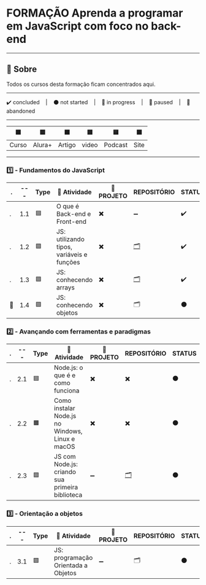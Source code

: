 # FORMAÇÃO Aprenda a programar em JavaScript com foco no back-end

---

## 📌 Sobre
  Todos os cursos desta formação ficam concentrados aqui.

---

<p>
  ✔️ concluded &nbsp;&nbsp;&nbsp;|&nbsp;&nbsp;&nbsp;
  ⚫ not started &nbsp;&nbsp;&nbsp;|&nbsp;&nbsp;&nbsp;
  🔵 in progress &nbsp;&nbsp;&nbsp;|&nbsp;&nbsp;&nbsp;
  🔶 paused &nbsp;&nbsp;&nbsp;|&nbsp;&nbsp;&nbsp;
  🔴 abandoned 
</p>

---
| 🟪 | 🟦 | 🟫 | 🟥 | 🟨 | 🟩 |
| --- | --- | --- | --- | --- | --- |
| Curso | Alura+ | Artigo | video | Podcast | Site |

---

### 1️⃣ - Fundamentos do JavaScript
| . | --- | Type | 📘 Atividade | 🔗 PROJETO | REPOSITÓRIO | STATUS |
| --- | --- | --- | --- | --- | --- | --- |
| . | 1.1 | 🟦 | O que é Back-end e Front-end | ✖️ | ➖ | ✔️ |
| . | 1.2 | 🟪 | JS: utilizando tipos, variáveis e funções | ✖️ | [🗂️](./JS_utilizando_tipos_variaveis_funcoes/) | ✔️ |
| . | 1.3 | 🟪 | JS: conhecendo arrays | ✖️ | [🗂️](./JS_conhecendo_arrays/) | ✔️ |
| 🚩 | 1.4 | 🟪 | JS: conhecendo objetos | ✖️ | 🗂️ | ⚫ |



### 2️⃣ - Avançando com ferramentas e paradigmas

| . | --- | Type | 📘 Atividade | 🔗 PROJETO | REPOSITÓRIO | STATUS |
| --- | --- | --- | --- | --- | --- | --- |
| . | 2.1 | 🟦 | Node.js: o que é e como funciona | ✖️ | ✖️ | ⚫ |
| . | 2.2 | 🟫 | Como instalar Node.js no Windows, Linux e macOS | ✖️ | ✖️ | ⚫ |
| . | 2.3 | 🟪 | JS com Node.js: criando sua primeira biblioteca | ➖ | [🗂️](../Cursos_Avulsos//JS_com_Node_Primeira_Biblioteca/) | ⚫ |


### 3️⃣ - Orientação a objetos

| . | --- | Type | 📘 Atividade | 🔗 PROJETO | REPOSITÓRIO | STATUS |
| --- | --- | --- | --- | --- | --- | --- |
| . | 3.1 | 🟪 | JS: programação Orientada a Objetos | ➖ | 🗂️ | ⚫ |

